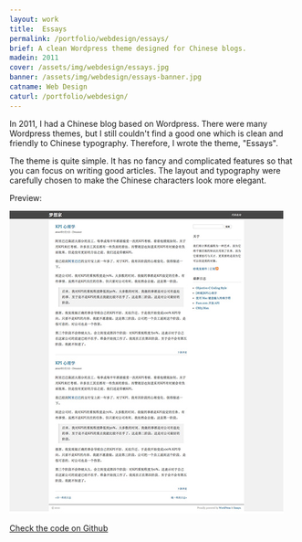 ```yaml
---
layout: work
title:  Essays
permalink: /portfolio/webdesign/essays/
brief: A clean Wordpress theme designed for Chinese blogs.
madein: 2011
cover: /assets/img/webdesign/essays.jpg
banner: /assets/img/webdesign/essays-banner.jpg
catname: Web Design
caturl: /portfolio/webdesign/
---
```


In 2011, I had a Chinese blog based on Wordpress. There were many Wordpress themes, but I still couldn't find a good one which is clean and friendly to Chinese typography. Therefore, I wrote the theme, "Essays".

The theme is quite simple. It has no fancy and complicated features so that you can focus on writing good articles. The layout and typography were carefully chosen to make the Chinese characters look more elegant.

Preview: 

<div class="img-wrapper clearfix">

  <div class="img-container">
    <a class="content swipebox" href="/assets/img/webdesign/content/essays.jpg" title="Preview">
        <img src="/assets/img/webdesign/content/essays-small.jpg" alt="Preview">
    </a>
  </div>

</div>

[Check the code on Github](https://github.com/zhuoqun/Essays)
